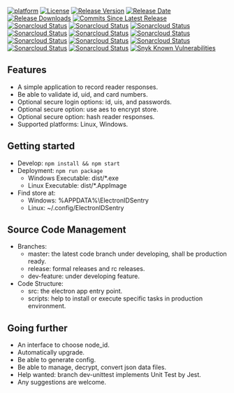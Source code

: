 [![platform](https://img.shields.io/badge/platform-linux%2Fwindows-green.svg)](https://github.com/tarlety/id_sentry)
[![License](https://img.shields.io/:license-mit-blue.svg)](https://github.com/tarlety/id_sentry/blob/master/LICENSE)
[![Release Version](https://img.shields.io/github/v/release/tarlety/id_sentry?sort=semver)](https://github.com/tarlety/id_sentry/releases)
[![Release Date](https://img.shields.io/github/release-date-pre/tarlety/id_sentry)](https://github.com/tarlety/id_sentry/releases)
[![Release Downloads](https://img.shields.io/github/downloads/tarlety/id_sentry/total)](https://github.com/tarlety/id_sentry/releases)
[![Commits Since Latest Release](https://img.shields.io/github/commits-since/tarlety/id_sentry/latest/master?include_prereleases)](https://github.com/tarlety/id_sentry/commits/master)
[![Sonarcloud Status](https://sonarcloud.io/api/project_badges/measure?project=tarlety_id_sentry&branch=master&metric=bugs)](https://sonarcloud.io/dashboard?id=tarlety_id_sentry)
[![Sonarcloud Status](https://sonarcloud.io/api/project_badges/measure?project=tarlety_id_sentry&branch=master&metric=code_smells)](https://sonarcloud.io/dashboard?id=tarlety_id_sentry)
[![Sonarcloud Status](https://sonarcloud.io/api/project_badges/measure?project=tarlety_id_sentry&branch=master&metric=coverage)](https://sonarcloud.io/dashboard?id=tarlety_id_sentry)
[![Sonarcloud Status](https://sonarcloud.io/api/project_badges/measure?project=tarlety_id_sentry&branch=master&metric=duplicated_lines_density)](https://sonarcloud.io/dashboard?id=tarlety_id_sentry)
[![Sonarcloud Status](https://sonarcloud.io/api/project_badges/measure?project=tarlety_id_sentry&branch=master&metric=ncloc)](https://sonarcloud.io/dashboard?id=tarlety_id_sentry)
[![Sonarcloud Status](https://sonarcloud.io/api/project_badges/measure?project=tarlety_id_sentry&branch=master&metric=sqale_rating)](https://sonarcloud.io/dashboard?id=tarlety_id_sentry)
[![Sonarcloud Status](https://sonarcloud.io/api/project_badges/measure?project=tarlety_id_sentry&branch=master&metric=alert_status)](https://sonarcloud.io/dashboard?id=tarlety_id_sentry)
[![Sonarcloud Status](https://sonarcloud.io/api/project_badges/measure?project=tarlety_id_sentry&branch=master&metric=reliability_rating)](https://sonarcloud.io/dashboard?id=tarlety_id_sentry)
[![Sonarcloud Status](https://sonarcloud.io/api/project_badges/measure?project=tarlety_id_sentry&branch=master&metric=security_rating)](https://sonarcloud.io/dashboard?id=tarlety_id_sentry)
[![Sonarcloud Status](https://sonarcloud.io/api/project_badges/measure?project=tarlety_id_sentry&branch=master&metric=sqale_index)](https://sonarcloud.io/dashboard?id=tarlety_id_sentry)
[![Sonarcloud Status](https://sonarcloud.io/api/project_badges/measure?project=tarlety_id_sentry&branch=master&metric=vulnerabilities)](https://sonarcloud.io/dashboard?id=tarlety_id_sentry)
[![Snyk Known Vulnerabilities](https://snyk.io/test/github/tarlety/id_sentry/badge.svg)](https://snyk.io/test/github/tarlety/id_sentry)

## Features

- A simple application to record reader responses.
- Be able to validate id, uid, and card numbers.
- Optional secure login options: id, uis, and passwords.
- Optional secure option: use aes to encrypt store.
- Optional secure option: hash reader responses.
- Supported platforms: Linux, Windows.

## Getting started

- Develop: ```npm install && npm start```
- Deployment: ```npm run package```
  - Windows Executable: dist/*.exe 
  - Linux Executable: dist/*.AppImage
- Find store at:
  - Windows: %APPDATA%\ElectronIDSentry
  - Linux: ~/.config/ElectronIDSentry

## Source Code Management

- Branches:
  - master: the latest code branch under developing, shall be production ready.
  - release: formal releases and rc releases.
  - dev-feature: under developing feature.
- Code Structure:
  - src: the electron app entry point.
  - scripts: help to install or execute specific tasks in production environment.

## Going further

- An interface to choose node_id. 
- Automatically upgrade.
- Be able to generate config.
- Be able to manage, decrypt, convert json data files.
- Help wanted: branch dev-unittest implements Unit Test by Jest.
- Any suggestions are welcome.


